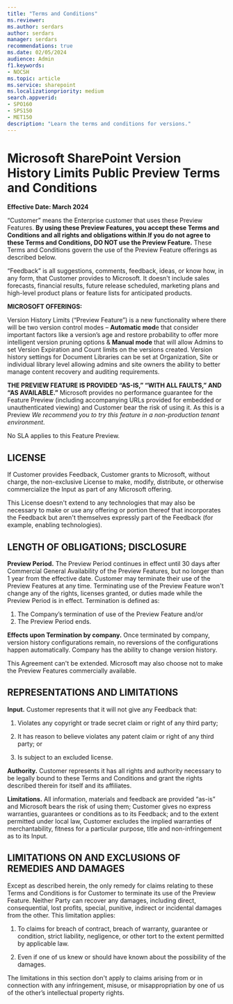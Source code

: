 ```yaml
---
title: "Terms and Conditions"
ms.reviewer: 
ms.author: serdars
author: serdars
manager: serdars
recommendations: true
ms.date: 02/05/2024
audience: Admin
f1.keywords:
- NOCSH
ms.topic: article
ms.service: sharepoint
ms.localizationpriority: medium
search.appverid:
- SPO160
- SPS150
- MET150
description: "Learn the terms and conditions for versions."
---
```


# Microsoft SharePoint Version History Limits Public Preview Terms and Conditions

**Effective Date: March 2024**

“Customer” means the Enterprise customer that uses these Preview Features.
**By using these Preview Features, you accept these Terms and Conditions and all rights and obligations within**.**If you do not agree to these Terms and Conditions, DO NOT use the Preview Feature.** These Terms and Conditions govern the use of the Preview Feature offerings as described below.

“Feedback” is all suggestions, comments, feedback, ideas, or know how, in any form, that Customer provides to Microsoft.  It doesn't include sales forecasts, financial results, future release scheduled, marketing plans and high-level product plans or feature lists for anticipated products.

**MICROSOFT OFFERINGS:**  

Version History Limits (“Preview Feature”) is a new functionality where there will be two version control modes – **Automatic mod**e that consider important factors like a version’s age and restore probability to offer more intelligent version pruning options & **Manual mode** that will allow Admins to set Version Expiration and Count limits on the versions created. Version history settings for Document Libraries can be set at Organization, Site or individual library level allowing admins and site owners the ability to better manage content recovery and auditing requirements.  

**THE PREVIEW FEATURE IS PROVIDED “AS-IS,” “WITH ALL FAULTS,” AND “AS AVAILABLE.”**  Microsoft provides no performance guarantee for the Feature Preview (including accompanying URLs provided for embedded or unauthenticated viewing) and Customer bear the risk of using it. As this is a Preview *We recommend you to try this feature in a non-production tenant environment*.

No SLA applies to this Feature Preview.

## LICENSE

If Customer provides Feedback, Customer grants to Microsoft, without charge, the non-exclusive License to make, modify, distribute, or otherwise commercialize the Input as part of any Microsoft offering.

This License doesn't extend to any technologies that may also be necessary to make or use any offering or portion thereof that incorporates the Feedback but aren't themselves expressly part of the Feedback (for example, enabling technologies).

## LENGTH OF OBLIGATIONS; DISCLOSURE

**Preview Period.** The Preview Period continues in effect until 30 days after Commercial General Availability of the Preview Features, but no longer than 1 year from the effective date. Customer may terminate their use of the Preview Features at any time. Terminating use of the Preview Feature won't change any of the rights, licenses granted, or duties made while the Preview Period is in effect. Termination is defined as:

1. The Company’s termination of use of the Preview Feature and/or
1. The Preview Period ends.

**Effects upon Termination by company.** Once terminated by company, version history configurations remain, no reversions of the configurations happen automatically.   Company has the ability to change version history.

This Agreement can't be extended. Microsoft may also choose not to make the Preview Features commercially available.

## REPRESENTATIONS AND LIMITATIONS

**Input.** Customer represents that it will not give any Feedback that:

1. Violates any copyright or trade secret claim or right of any third party; 

1. It has reason to believe violates any patent claim or right of any third party; or

1. Is subject to an excluded license.

**Authority.** Customer represents it has all rights and authority necessary to be legally bound to these Terms and Conditions and grant the rights described therein for itself and its affiliates.  

**Limitations.** All information, materials and feedback are provided “as-is” and Microsoft bears the risk of using them; Customer gives no express warranties, guarantees or conditions as to its Feedback; and to the extent permitted under local law, Customer excludes the implied warranties of merchantability, fitness for a particular purpose, title and non-infringement as to its Input.

## LIMITATIONS ON AND EXCLUSIONS OF REMEDIES AND DAMAGES

Except as described herein, the only remedy for claims relating to these Terms and Conditions is for Customer to terminate its use of the Preview Feature. Neither Party can recover any damages, including direct, consequential, lost profits, special, punitive, indirect or incidental damages from the other. This limitation applies:

1. To claims for breach of contract, breach of warranty, guarantee or condition, strict liability, negligence, or other tort to the extent permitted by applicable law.

1. Even if one of us knew or should have known about the possibility of the damages.

The limitations in this section don't apply to claims arising from or in connection with any infringement, misuse, or misappropriation by one of us of the other’s intellectual property rights.

